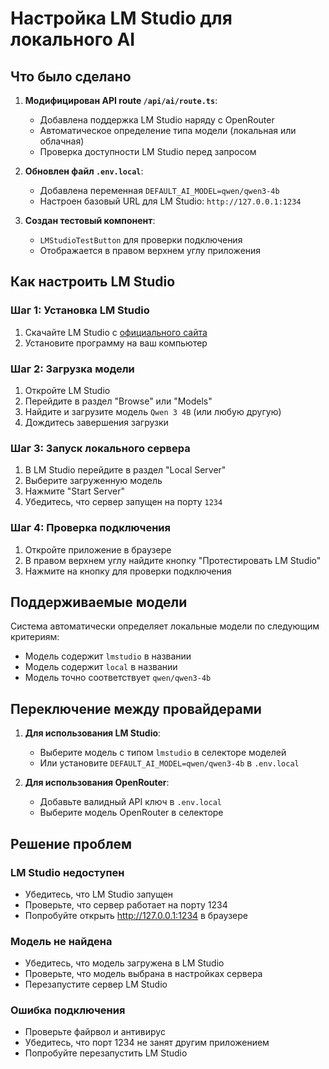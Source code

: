 # Настройка LM Studio для локального AI

## Что было сделано

1. **Модифицирован API route `/api/ai/route.ts`**:
   - Добавлена поддержка LM Studio наряду с OpenRouter
   - Автоматическое определение типа модели (локальная или облачная)
   - Проверка доступности LM Studio перед запросом

2. **Обновлен файл `.env.local`**:
   - Добавлена переменная `DEFAULT_AI_MODEL=qwen/qwen3-4b`
   - Настроен базовый URL для LM Studio: `http://127.0.0.1:1234`

3. **Создан тестовый компонент**:
   - `LMStudioTestButton` для проверки подключения
   - Отображается в правом верхнем углу приложения

## Как настроить LM Studio

### Шаг 1: Установка LM Studio
1. Скачайте LM Studio с [официального сайта](https://lmstudio.ai/)
2. Установите программу на ваш компьютер

### Шаг 2: Загрузка модели
1. Откройте LM Studio
2. Перейдите в раздел "Browse" или "Models"
3. Найдите и загрузите модель `Qwen 3 4B` (или любую другую)
4. Дождитесь завершения загрузки

### Шаг 3: Запуск локального сервера
1. В LM Studio перейдите в раздел "Local Server"
2. Выберите загруженную модель
3. Нажмите "Start Server"
4. Убедитесь, что сервер запущен на порту `1234`

### Шаг 4: Проверка подключения
1. Откройте приложение в браузере
2. В правом верхнем углу найдите кнопку "Протестировать LM Studio"
3. Нажмите на кнопку для проверки подключения

## Поддерживаемые модели

Система автоматически определяет локальные модели по следующим критериям:
- Модель содержит `lmstudio` в названии
- Модель содержит `local` в названии
- Модель точно соответствует `qwen/qwen3-4b`

## Переключение между провайдерами

1. **Для использования LM Studio**:
   - Выберите модель с типом `lmstudio` в селекторе моделей
   - Или установите `DEFAULT_AI_MODEL=qwen/qwen3-4b` в `.env.local`

2. **Для использования OpenRouter**:
   - Добавьте валидный API ключ в `.env.local`
   - Выберите модель OpenRouter в селекторе

## Решение проблем

### LM Studio недоступен
- Убедитесь, что LM Studio запущен
- Проверьте, что сервер работает на порту 1234
- Попробуйте открыть http://127.0.0.1:1234 в браузере

### Модель не найдена
- Убедитесь, что модель загружена в LM Studio
- Проверьте, что модель выбрана в настройках сервера
- Перезапустите сервер LM Studio

### Ошибка подключения
- Проверьте файрвол и антивирус
- Убедитесь, что порт 1234 не занят другим приложением
- Попробуйте перезапустить LM Studio